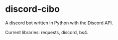 # discord-cibo
A discord bot written in Python with the Discord API.

Current libraries: requests, discord, bs4.
